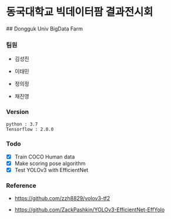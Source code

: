 # 동국대학교 빅데이터팜 결과전시회

﻿## Dongguk Univ BigData Farm

### 팀원

- 김성진

- 이태민

- 정의정

- 채진영

### Version

```
python : 3.7
Tensorflow : 2.0.0
```

### Todo

- [x] Train COCO Human data
- [x] Make scoring pose algorithm
- [x] Test YOLOv3 with EfficientNet

### Reference

- https://github.com/zzh8829/yolov3-tf2

- https://github.com/ZackPashkin/YOLOv3-EfficientNet-EffYolo
